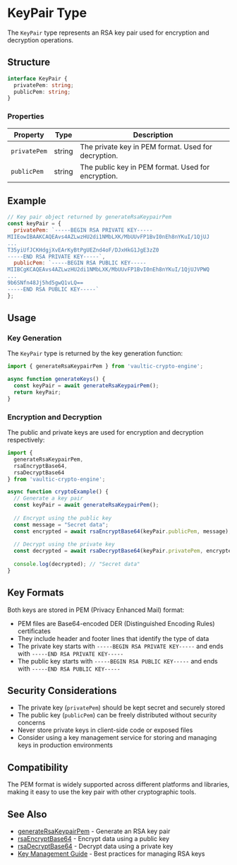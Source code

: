 # KeyPair Type

The `KeyPair` type represents an RSA key pair used for encryption and decryption operations.

## Structure

```typescript
interface KeyPair {
  privatePem: string;
  publicPem: string;
}
```

### Properties

| Property | Type | Description |
|----------|------|-------------|
| `privatePem` | string | The private key in PEM format. Used for decryption. |
| `publicPem` | string | The public key in PEM format. Used for encryption. |

## Example

```javascript
// Key pair object returned by generateRsaKeypairPem
const keyPair = {
  privatePem: `-----BEGIN RSA PRIVATE KEY-----
MIIEowIBAAKCAQEAvs4AZLwzHU2di1NMbLXK/MbUUvFP1BvI0nEh8nYKuI/1QjUJ
...
T35yiUfJCKHdgjXvEArKyBtPgUEZnd4oF/DJxHkG1JgE3zZ0
-----END RSA PRIVATE KEY-----`,
  publicPem: `-----BEGIN RSA PUBLIC KEY-----
MIIBCgKCAQEAvs4AZLwzHU2di1NMbLXK/MbUUvFP1BvI0nEh8nYKuI/1QjUJVPWQ
...
9b6SNfn48Jj5hd5gwQ1vLQ==
-----END RSA PUBLIC KEY-----`
};
```

## Usage

### Key Generation

The `KeyPair` type is returned by the key generation function:

```javascript
import { generateRsaKeypairPem } from 'vaultic-crypto-engine';

async function generateKeys() {
  const keyPair = await generateRsaKeypairPem();
  return keyPair;
}
```

### Encryption and Decryption

The public and private keys are used for encryption and decryption respectively:

```javascript
import { 
  generateRsaKeypairPem, 
  rsaEncryptBase64, 
  rsaDecryptBase64 
} from 'vaultic-crypto-engine';

async function cryptoExample() {
  // Generate a key pair
  const keyPair = await generateRsaKeypairPem();
  
  // Encrypt using the public key
  const message = "Secret data";
  const encrypted = await rsaEncryptBase64(keyPair.publicPem, message);
  
  // Decrypt using the private key
  const decrypted = await rsaDecryptBase64(keyPair.privatePem, encrypted);
  
  console.log(decrypted); // "Secret data"
}
```

## Key Formats

Both keys are stored in PEM (Privacy Enhanced Mail) format:

- PEM files are Base64-encoded DER (Distinguished Encoding Rules) certificates
- They include header and footer lines that identify the type of data
- The private key starts with `-----BEGIN RSA PRIVATE KEY-----` and ends with `-----END RSA PRIVATE KEY-----`
- The public key starts with `-----BEGIN RSA PUBLIC KEY-----` and ends with `-----END RSA PUBLIC KEY-----`

## Security Considerations

- The private key (`privatePem`) should be kept secret and securely stored
- The public key (`publicPem`) can be freely distributed without security concerns
- Never store private keys in client-side code or exposed files
- Consider using a key management service for storing and managing keys in production environments

## Compatibility

The PEM format is widely supported across different platforms and libraries, making it easy to use the key pair with other cryptographic tools.

## See Also

- [generateRsaKeypairPem](../functions/generate-keypair) - Generate an RSA key pair
- [rsaEncryptBase64](../functions/encrypt) - Encrypt data using a public key
- [rsaDecryptBase64](../functions/decrypt) - Decrypt data using a private key
- [Key Management Guide](../../guides/key-management) - Best practices for managing RSA keys 